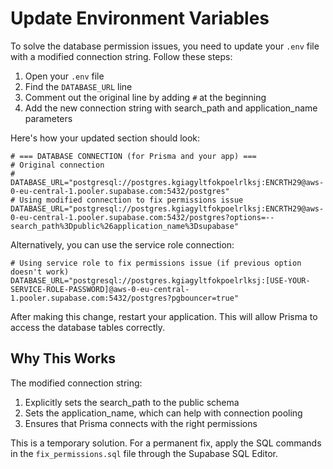 # Update Environment Variables

To solve the database permission issues, you need to update your `.env` file with a modified connection string. Follow these steps:

1. Open your `.env` file
2. Find the `DATABASE_URL` line
3. Comment out the original line by adding `#` at the beginning
4. Add the new connection string with search_path and application_name parameters

Here's how your updated section should look:

```
# === DATABASE CONNECTION (for Prisma and your app) ===
# Original connection
# DATABASE_URL="postgresql://postgres.kgiagyltfokpoelrlksj:ENCRTH29@aws-0-eu-central-1.pooler.supabase.com:5432/postgres"
# Using modified connection to fix permissions issue
DATABASE_URL="postgresql://postgres.kgiagyltfokpoelrlksj:ENCRTH29@aws-0-eu-central-1.pooler.supabase.com:5432/postgres?options=--search_path%3Dpublic%26application_name%3Dsupabase"
```

Alternatively, you can use the service role connection:

```
# Using service role to fix permissions issue (if previous option doesn't work)
DATABASE_URL="postgresql://postgres.kgiagyltfokpoelrlksj:[USE-YOUR-SERVICE-ROLE-PASSWORD]@aws-0-eu-central-1.pooler.supabase.com:5432/postgres?pgbouncer=true"
```

After making this change, restart your application. This will allow Prisma to access the database tables correctly.

## Why This Works

The modified connection string:
1. Explicitly sets the search_path to the public schema
2. Sets the application_name, which can help with connection pooling 
3. Ensures that Prisma connects with the right permissions

This is a temporary solution. For a permanent fix, apply the SQL commands in the `fix_permissions.sql` file through the Supabase SQL Editor. 
